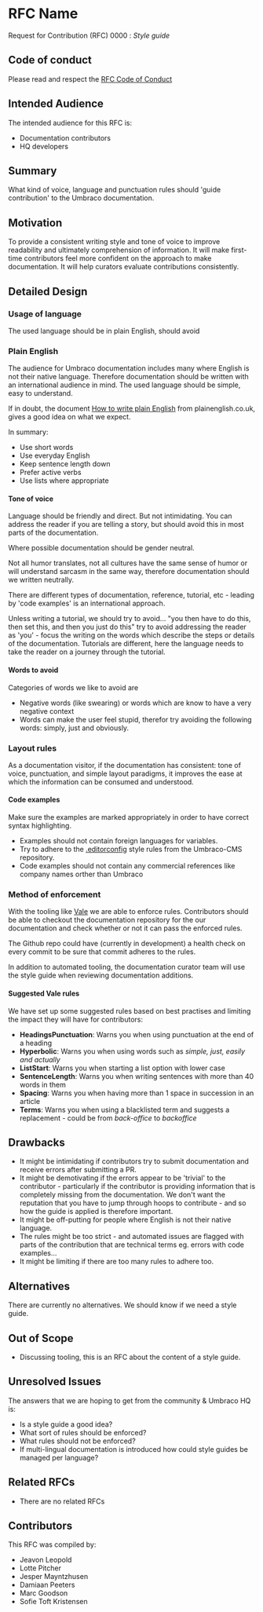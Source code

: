 # RFC Name

Request for Contribution (RFC) 0000 : _Style guide_

## Code of conduct

Please read and respect the [RFC Code of Conduct](https://github.com/umbraco/rfcs/blob/master/CODE_OF_CONDUCT.md)

## Intended Audience

The intended audience for this RFC is: 

* Documentation contributors
* HQ developers

## Summary

What kind of voice, language and punctuation rules should 'guide contribution' to the Umbraco documentation.

## Motivation

To provide a consistent writing style and tone of voice to improve readability and ultimately comprehension of information.
It will make first-time contributors feel more confident on the approach to make documentation.
It will help curators evaluate contributions consistently.

## Detailed Design

### Usage of language

The used language should be in plain English, should avoid 

### Plain English

The audience for Umbraco documentation includes many where English is not their native language. Therefore documentation should be  written with an international audience in mind. The used language should be simple, easy to understand. 

If in doubt, the document [How to write plain English](http://www.plainenglish.co.uk/files/howto.pdf) from plainenglish.co.uk, gives a good idea on what we expect. 

In summary: 

* Use short words
* Use everyday English
* Keep sentence length down
* Prefer active verbs
* Use lists where appropriate

#### Tone of voice

Language should be friendly and direct. But not intimidating.
You can address the reader if you are telling a story, but should avoid this in most parts of the documentation.

Where possible documentation should be gender neutral.

Not all humor translates, not all cultures have the same sense of humor or will understand sarcasm in the same way, therefore documentation should we written neutrally.  

There are different types of documentation, reference, tutorial, etc - leading by 'code examples' is an international approach.

Unless writing a tutorial, we should try to avoid... "you then have to do this, then set this, and then you just do this" try to avoid addressing the reader as 'you' - focus the writing on the words which describe the steps or details of the documentation. Tutorials are different, here the language needs to take the reader on a journey through the tutorial.

#### Words to avoid

Categories of words we like to avoid are 

* Negative words (like swearing) or words which are know to have a very negative context
* Words can make the user feel stupid, therefor try avoiding the following words: simply, just and obviously. 

### Layout rules

As a documentation visitor, if the documentation has consistent: tone of voice, punctuation, and simple layout paradigms, it improves the ease at which the information can be consumed and understood.

#### Code examples

Make sure the examples are marked appropriately in order to have correct syntax highlighting.

* Examples should not contain foreign languages for variables.
* Try to adhere to the [.editorconfig](https://github.com/umbraco/Umbraco-CMS/blob/v8/dev/.editorconfig) style rules from the Umbraco-CMS repository.
* Code examples should not contain any commercial references like company names orther than Umbraco

### Method of enforcement 

With the tooling like [Vale](https://errata-ai.github.io/vale/) we are able to enforce rules. Contributors should be able to checkout the documentation repository for the our documentation and check whether or not it can pass the enforced rules.

The Github repo could have (currently in development) a health check on every commit to be sure that commit adheres to the rules.

In addition to automated tooling, the documentation curator team will use the style guide when reviewing documentation additions.

#### Suggested Vale rules

We have set up some suggested rules based on best practises and limiting the impact they will have for contributors:

- **HeadingsPunctuation**: Warns you when using punctuation at the end of a heading
- **Hyperbolic**: Warns you when using words such as _simple, just, easily and actually_
- **ListStart**: Warns you when starting a list option with lower case
- **SentenceLength**: Warns you when writing sentences with more than 40 words in them
- **Spacing**: Warns you when having more than 1 space in succession in an article
- **Terms**: Warns you when using a blacklisted term and suggests a replacement - could be from _back-office_ to _backoffice_

## Drawbacks

* It might be intimidating if contributors try to submit documentation and receive errors after submitting a PR.
* It might be demotivating if the errors appear to be 'trivial' to the contributor - particularly if the contributor is providing information that is completely missing from the documentation. We don't want the reputation that you have to jump through hoops to contribute - and so how the guide is applied is therefore important.
* It might be off-putting for people where English is not their native language.
* The rules might be too strict - and automated issues are flagged with parts of the contribution that are technical terms eg. errors with code examples...
* It might be limiting if there are too many rules to adhere too.

## Alternatives

There are currently no alternatives.  We should know if we need a style guide.

## Out of Scope

* Discussing tooling, this is an RFC about the content of a style guide.

## Unresolved Issues

The answers that we are hoping to get from the community & Umbraco HQ is:

* Is a style guide a good idea?
* What sort of rules should be enforced?
* What rules should not be enforced?
* If multi-lingual documentation is introduced how could style guides be managed per language?

## Related RFCs 

* There are no related RFCs

## Contributors

This RFC was compiled by:

* Jeavon Leopold
* Lotte Pitcher
* Jesper Mayntzhusen
* Damiaan Peeters
* Marc Goodson
* Sofie Toft Kristensen
